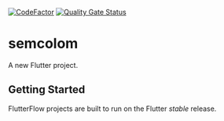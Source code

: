 [![CodeFactor](https://www.codefactor.io/repository/github/lama22hh/semicolon/badge)](https://www.codefactor.io/repository/github/lama22hh/semicolon)
[![Quality Gate Status](https://sonarcloud.io/api/project_badges/measure?project=Lama22hh_semicolon&metric=alert_status)](https://sonarcloud.io/summary/new_code?id=Lama22hh_semicolon)
# semcolom

A new Flutter project.

## Getting Started

FlutterFlow projects are built to run on the Flutter _stable_ release.
